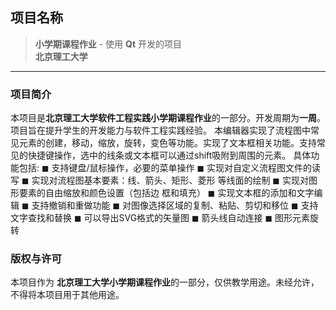## **项目名称**

> **小学期课程作业** - 使用 **Qt** 开发的项目  
> **北京理工大学**  

---

### **项目简介**

本项目是**北京理工大学软件工程实践小学期课程作业**的一部分。开发周期为**一周**。项目旨在提升学生的开发能力与软件工程实践经验。
本编辑器实现了流程图中常见元素的创建，移动，缩放，旋转，变色等功能。实现了文本框相关功能。支持常见的快捷键操作，选中的线条或文本框可以通过shift吸附到周围的元素。
具体功能包括:
◼ 支持键盘/鼠标操作，必要的菜单操作
◼ 实现对自定义流程图文件的读写
◼ 实现对流程图基本要素：线、箭头、矩形、菱形
等线面的绘制
◼ 实现对图形要素的自由缩放和颜色设置（包括边
框和填充）
◼ 实现文本框的添加和文字编辑
◼ 支持撤销和重做功能
◼ 对图像选择区域的复制、粘贴、剪切和移位
◼ 支持文字查找和替换
◼ 可以导出SVG格式的矢量图
◼ 箭头线自动连接
◼ 图形元素旋转


### **版权与许可**

本项目作为 **北京理工大学小学期课程作业**的一部分，仅供教学用途。未经允许，不得将本项目用于其他用途。
